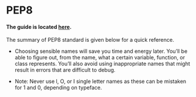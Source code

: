 # PEP8

#### The guide is located [here](https://realpython.com/python-pep8/).

The summary of PEP8 standard is given below for a quick reference. 

- Choosing sensible names will save you time and energy later. You’ll be able to figure out, from the name, what a certain variable, function, or class represents. You’ll also avoid using inappropriate names that might result in errors that are difficult to debug.

- Note: Never use l, O, or I single letter names as these can be mistaken for 1 and 0, depending on typeface.

